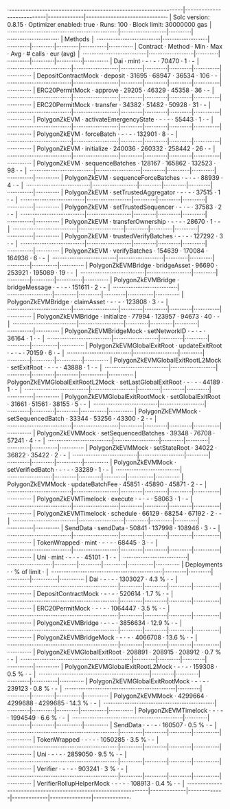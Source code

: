 ·---------------------------------------------------------------|---------------------------|-------------|-----------------------------·
|                     Solc version: 0.8.15                      ·  Optimizer enabled: true  ·  Runs: 100  ·  Block limit: 30000000 gas  │
································································|···························|·············|······························
|  Methods                                                                                                                              │
·····································|··························|·············|·············|·············|···············|··············
|  Contract                          ·  Method                  ·  Min        ·  Max        ·  Avg        ·  # calls      ·  eur (avg)  │
·····································|··························|·············|·············|·············|···············|··············
|  Dai                               ·  mint                    ·          -  ·          -  ·      70470  ·            1  ·          -  │
·····································|··························|·············|·············|·············|···············|··············
|  DepositContractMock               ·  deposit                 ·      31695  ·      68947  ·      36534  ·          106  ·          -  │
·····································|··························|·············|·············|·············|···············|··············
|  ERC20PermitMock                   ·  approve                 ·      29205  ·      46329  ·      45358  ·           36  ·          -  │
·····································|··························|·············|·············|·············|···············|··············
|  ERC20PermitMock                   ·  transfer                ·      34382  ·      51482  ·      50928  ·           31  ·          -  │
·····································|··························|·············|·············|·············|···············|··············
|  PolygonZkEVM                      ·  activateEmergencyState  ·          -  ·          -  ·      55443  ·            1  ·          -  │
·····································|··························|·············|·············|·············|···············|··············
|  PolygonZkEVM                      ·  forceBatch              ·          -  ·          -  ·     132901  ·            8  ·          -  │
·····································|··························|·············|·············|·············|···············|··············
|  PolygonZkEVM                      ·  initialize              ·     240036  ·     260332  ·     258442  ·           26  ·          -  │
·····································|··························|·············|·············|·············|···············|··············
|  PolygonZkEVM                      ·  sequenceBatches         ·     128167  ·     165862  ·     132523  ·           98  ·          -  │
·····································|··························|·············|·············|·············|···············|··············
|  PolygonZkEVM                      ·  sequenceForceBatches    ·          -  ·          -  ·      88939  ·            4  ·          -  │
·····································|··························|·············|·············|·············|···············|··············
|  PolygonZkEVM                      ·  setTrustedAggregator    ·          -  ·          -  ·      37515  ·            1  ·          -  │
·····································|··························|·············|·············|·············|···············|··············
|  PolygonZkEVM                      ·  setTrustedSequencer     ·          -  ·          -  ·      37583  ·            2  ·          -  │
·····································|··························|·············|·············|·············|···············|··············
|  PolygonZkEVM                      ·  transferOwnership       ·          -  ·          -  ·      28670  ·            1  ·          -  │
·····································|··························|·············|·············|·············|···············|··············
|  PolygonZkEVM                      ·  trustedVerifyBatches    ·          -  ·          -  ·     127292  ·            3  ·          -  │
·····································|··························|·············|·············|·············|···············|··············
|  PolygonZkEVM                      ·  verifyBatches           ·     154639  ·     170084  ·     164936  ·            6  ·          -  │
·····································|··························|·············|·············|·············|···············|··············
|  PolygonZkEVMBridge                ·  bridgeAsset             ·      96690  ·     253921  ·     195089  ·           19  ·          -  │
·····································|··························|·············|·············|·············|···············|··············
|  PolygonZkEVMBridge                ·  bridgeMessage           ·          -  ·          -  ·     151611  ·            2  ·          -  │
·····································|··························|·············|·············|·············|···············|··············
|  PolygonZkEVMBridge                ·  claimAsset              ·          -  ·          -  ·     123808  ·            3  ·          -  │
·····································|··························|·············|·············|·············|···············|··············
|  PolygonZkEVMBridge                ·  initialize              ·      77994  ·     123957  ·      94673  ·           40  ·          -  │
·····································|··························|·············|·············|·············|···············|··············
|  PolygonZkEVMBridgeMock            ·  setNetworkID            ·          -  ·          -  ·      36164  ·            1  ·          -  │
·····································|··························|·············|·············|·············|···············|··············
|  PolygonZkEVMGlobalExitRoot        ·  updateExitRoot          ·          -  ·          -  ·      70159  ·            6  ·          -  │
·····································|··························|·············|·············|·············|···············|··············
|  PolygonZkEVMGlobalExitRootL2Mock  ·  setExitRoot             ·          -  ·          -  ·      43888  ·            1  ·          -  │
·····································|··························|·············|·············|·············|···············|··············
|  PolygonZkEVMGlobalExitRootL2Mock  ·  setLastGlobalExitRoot   ·          -  ·          -  ·      44189  ·            1  ·          -  │
·····································|··························|·············|·············|·············|···············|··············
|  PolygonZkEVMGlobalExitRootMock    ·  setGlobalExitRoot       ·      31661  ·      51561  ·      38155  ·            5  ·          -  │
·····································|··························|·············|·············|·············|···············|··············
|  PolygonZkEVMMock                  ·  setSequencedBatch       ·      33344  ·      53256  ·      43300  ·            2  ·          -  │
·····································|··························|·············|·············|·············|···············|··············
|  PolygonZkEVMMock                  ·  setSequencedBatches     ·      39348  ·      76708  ·      57241  ·            4  ·          -  │
·····································|··························|·············|·············|·············|···············|··············
|  PolygonZkEVMMock                  ·  setStateRoot            ·      34022  ·      36822  ·      35422  ·            2  ·          -  │
·····································|··························|·············|·············|·············|···············|··············
|  PolygonZkEVMMock                  ·  setVerifiedBatch        ·          -  ·          -  ·      33289  ·            1  ·          -  │
·····································|··························|·············|·············|·············|···············|··············
|  PolygonZkEVMMock                  ·  updateBatchFee          ·      45851  ·      45890  ·      45871  ·            2  ·          -  │
·····································|··························|·············|·············|·············|···············|··············
|  PolygonZkEVMTimelock              ·  execute                 ·          -  ·          -  ·      58063  ·            1  ·          -  │
·····································|··························|·············|·············|·············|···············|··············
|  PolygonZkEVMTimelock              ·  schedule                ·      66129  ·      68254  ·      67192  ·            2  ·          -  │
·····································|··························|·············|·············|·············|···············|··············
|  SendData                          ·  sendData                ·      50841  ·     137998  ·     108946  ·            3  ·          -  │
·····································|··························|·············|·············|·············|···············|··············
|  TokenWrapped                      ·  mint                    ·          -  ·          -  ·      68445  ·            3  ·          -  │
·····································|··························|·············|·············|·············|···············|··············
|  Uni                               ·  mint                    ·          -  ·          -  ·      45101  ·            1  ·          -  │
·····································|··························|·············|·············|·············|···············|··············
|  Deployments                                                  ·                                         ·  % of limit   ·             │
································································|·············|·············|·············|···············|··············
|  Dai                                                          ·          -  ·          -  ·    1303027  ·        4.3 %  ·          -  │
································································|·············|·············|·············|···············|··············
|  DepositContractMock                                          ·          -  ·          -  ·     520614  ·        1.7 %  ·          -  │
································································|·············|·············|·············|···············|··············
|  ERC20PermitMock                                              ·          -  ·          -  ·    1064447  ·        3.5 %  ·          -  │
································································|·············|·············|·············|···············|··············
|  PolygonZkEVMBridge                                           ·          -  ·          -  ·    3856634  ·       12.9 %  ·          -  │
································································|·············|·············|·············|···············|··············
|  PolygonZkEVMBridgeMock                                       ·          -  ·          -  ·    4066708  ·       13.6 %  ·          -  │
································································|·············|·············|·············|···············|··············
|  PolygonZkEVMGlobalExitRoot                                   ·     208891  ·     208915  ·     208912  ·        0.7 %  ·          -  │
································································|·············|·············|·············|···············|··············
|  PolygonZkEVMGlobalExitRootL2Mock                             ·          -  ·          -  ·     159308  ·        0.5 %  ·          -  │
································································|·············|·············|·············|···············|··············
|  PolygonZkEVMGlobalExitRootMock                               ·          -  ·          -  ·     239123  ·        0.8 %  ·          -  │
································································|·············|·············|·············|···············|··············
|  PolygonZkEVMMock                                             ·    4299664  ·    4299688  ·    4299685  ·       14.3 %  ·          -  │
································································|·············|·············|·············|···············|··············
|  PolygonZkEVMTimelock                                         ·          -  ·          -  ·    1994549  ·        6.6 %  ·          -  │
································································|·············|·············|·············|···············|··············
|  SendData                                                     ·          -  ·          -  ·     160507  ·        0.5 %  ·          -  │
································································|·············|·············|·············|···············|··············
|  TokenWrapped                                                 ·          -  ·          -  ·    1050285  ·        3.5 %  ·          -  │
································································|·············|·············|·············|···············|··············
|  Uni                                                          ·          -  ·          -  ·    2859050  ·        9.5 %  ·          -  │
································································|·············|·············|·············|···············|··············
|  Verifier                                                     ·          -  ·          -  ·     903241  ·          3 %  ·          -  │
································································|·············|·············|·············|···············|··············
|  VerifierRollupHelperMock                                     ·          -  ·          -  ·     108913  ·        0.4 %  ·          -  │
·---------------------------------------------------------------|-------------|-------------|-------------|---------------|-------------·